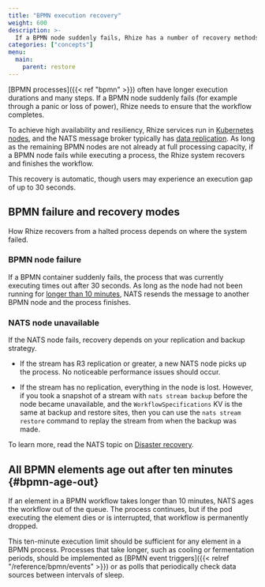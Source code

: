 ```yaml
---
title: "BPMN execution recovery"
weight: 600
description: >-
  If a BPMN node suddenly fails, Rhize has a number of recovery methods to ensure that the workflow finishes executing.
categories: ["concepts"]
menu:
  main:
    parent: restore
---
```


[BPMN processes]({{< ref "bpmn" >}}) often have longer execution durations and many steps.
If a BPMN node suddenly fails (for example through a panic or loss of power),
Rhize needs to ensure that the workflow completes.

To achieve high availability and resiliency, Rhize services run in [Kubernetes nodes](https://kubernetes.io/docs/concepts/architecture/nodes/), and the NATS message broker typically has [data replication](https://docs.nats.io/running-a-nats-service/nats_admin/jetstream_admin/replication).
As long as the remaining BPMN nodes are not already at full processing capacity,
if a BPMN node fails while executing a process,
the Rhize system recovers and finishes the workflow.

This recovery is automatic, though users may experience an execution gap of up to 30 seconds.

## BPMN failure and recovery modes 

How Rhize recovers from a halted process depends on where the system failed.

### BPMN node failure

If a BPMN container suddenly fails, the process that was currently executing times out after 30 seconds.
As long as the node had not been running for [longer than 10 minutes](#bpmn-age-out),
NATS resends the message to another BPMN node and the process finishes.

### NATS node unavailable

If the NATS node fails, recovery depends on your replication and backup strategy.

- If the stream has R3 replication or greater, a new NATS node picks up the process. No noticeable performance issues should occur.

- If the stream has no replication, everything in the node is lost. However, if you took a snapshot of a stream with `nats stream backup` before the node became unavailable, and the `WorkflowSpecifications` KV is the same at backup and restore sites, then you can use the `nats stream restore` command to replay the stream from when the backup was made.

To learn more, read the NATS topic on [Disaster recovery](https://docs.nats.io/running-a-nats-service/nats_admin/jetstream_admin/disaster_recovery).

## All BPMN elements age out after ten minutes {#bpmn-age-out}

If an element in a BPMN workflow takes longer than 10 minutes, NATS ages the workflow out of the queue. The process continues, but if the pod executing the element dies or is interrupted, that workflow is permanently dropped.

This ten-minute execution limit should be sufficient for any element in a BPMN process.
Processes that take longer, such as cooling or fermentation periods, should be implemented as [BPMN event triggers]({{< relref "/reference/bpmn/events" >}}) or as polls that periodically check data sources between intervals of sleep.
